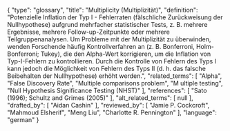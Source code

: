 {
    "type": "glossary",
    "title": "Multiplicity (Multiplizität)",
    "definition": "Potenzielle Inflation der Typ I - Fehlerraten (fälschliche Zurückweisung der Nullhypothese) aufgrund mehrfacher statistischer Tests, z. B. mehrere Ergebnisse, mehrere Follow-up-Zeitpunkte oder mehrere Teilgruppenanalysen. Um Probleme mit der Multiplizität zu überwinden, wenden Forschende häufig Kontrollverfahren an (z. B. Bonferroni, Holm-Bonferroni; Tukey), die den Alpha-Wert korrigieren, um die Inflation von Typ-I-Fehlern zu kontrollieren. Durch die Kontrolle von Fehlern des Typs I kann jedoch die Möglichkeit von Fehlern des Typs II (d. h. das falsche Beibehalten der Nullhypothese) erhöht werden.",
    "related_terms": [
        "Alpha",
        "False Discovery Rate",
        "Multiple comparisons problem",
        "M ultiple testing",
        "Null Hypothesis Significance Testing (NHST)"
    ],
    "references": [
        "Sato (1996); Schultz and Grimes (2005)"
    ],
    "alt_related_terms": [
        null
    ],
    "drafted_by": [
        "Aidan Cashin"
    ],
    "reviewed_by": [
        "Jamie P. Cockcroft",
        "Mahmoud Elsherif",
        "Meng Liu",
        "Charlotte R. Pennington"
    ],
    "language": "german"
}
